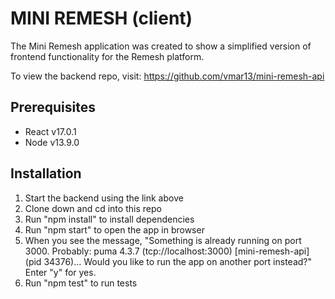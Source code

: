 # MINI REMESH (client)

The Mini Remesh application was created to show a simplified version of frontend functionality for the Remesh platform.  

To view the backend repo, visit: https://github.com/vmar13/mini-remesh-api

## Prerequisites
* React v17.0.1
* Node v13.9.0

## Installation
1. Start the backend using the link above
2. Clone down and cd into this repo
3. Run "npm install" to install dependencies
4. Run "npm start" to open the app in browser
5. When you see the message, "Something is already running on port 3000. Probably:
  puma 4.3.7 (tcp://localhost:3000) [mini-remesh-api]   (pid 34376)...
  Would you like to run the app on another port instead?" Enter "y" for yes.
6. Run "npm test" to run tests



